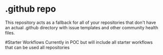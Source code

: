 # .github repo 
This repository acts as a fallback for all of your repositories that don't have an actual .github directory with issue templates and other community health files.

#Starter Workflows
Currently in POC but will include all starter workflows that can be used all repositories
